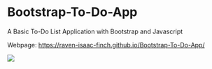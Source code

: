 # Bootstrap-To-Do-App
A Basic To-Do List Application with Bootstrap and Javascript

Webpage: https://raven-isaac-finch.github.io/Bootstrap-To-Do-App/

![](https://user-images.githubusercontent.com/99633768/172045383-d9fabe1b-20c1-46a1-99a5-d0c553d3912c.gif)
